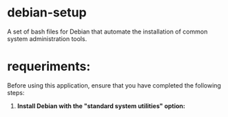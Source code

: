 # debian-setup
A set of bash files for Debian that automate the installation of common system administration tools.

# requeriments:
Before using this application, ensure that you have completed the following steps:

1. **Install Debian with the "standard system utilities" option:**